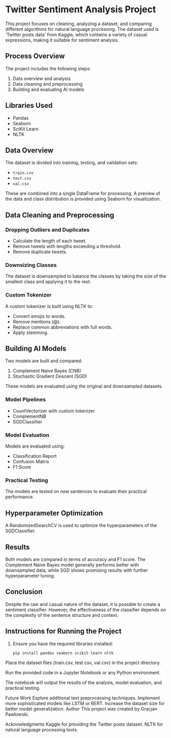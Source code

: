 # Twitter Sentiment Analysis Project

This project focuses on cleaning, analyzing a dataset, and comparing different algorithms for natural language processing. The dataset used is 'Twitter posts data' from Kaggle, which contains a variety of casual expressions, making it suitable for sentiment analysis.

## Process Overview

The project includes the following steps:

1. Data overview and analysis
2. Data cleaning and preprocessing
3. Building and evaluating AI models

## Libraries Used

- Pandas
- Seaborn
- SciKit Learn
- NLTK

## Data Overview

The dataset is divided into training, testing, and validation sets:
- `train.csv`
- `test.csv`
- `val.csv`

These are combined into a single DataFrame for processing. A preview of the data and class distribution is provided using Seaborn for visualization.

## Data Cleaning and Preprocessing

### Dropping Outliers and Duplicates

- Calculate the length of each tweet.
- Remove tweets with lengths exceeding a threshold.
- Remove duplicate tweets.

### Downsizing Classes

The dataset is downsampled to balance the classes by taking the size of the smallest class and applying it to the rest.

### Custom Tokenizer

A custom tokenizer is built using NLTK to:
- Convert emojis to words.
- Remove mentions (@).
- Replace common abbreviations with full words.
- Apply stemming.

## Building AI Models

Two models are built and compared:
1. Complement Naive Bayes (CNB)
2. Stochastic Gradient Descent (SGD)

These models are evaluated using the original and downsampled datasets.

### Model Pipelines

- CountVectorizer with custom tokenizer
- ComplementNB
- SGDClassifier

### Model Evaluation

Models are evaluated using:
- Classification Report
- Confusion Matrix
- F1 Score

### Practical Testing

The models are tested on new sentences to evaluate their practical performance.

## Hyperparameter Optimization

A RandomizedSearchCV is used to optimize the hyperparameters of the SGDClassifier.

## Results

Both models are compared in terms of accuracy and F1 score. The Complement Naive Bayes model generally performs better with downsampled data, while SGD shows promising results with further hyperparameter tuning.

## Conclusion

Despite the raw and casual nature of the dataset, it is possible to create a sentiment classifier. However, the effectiveness of the classifier depends on the complexity of the sentence structure and context.

## Instructions for Running the Project

1. Ensure you have the required libraries installed:
   ```bash
   pip install pandas seaborn scikit-learn nltk
Place the dataset files (train.csv, test.csv, val.csv) in the project directory.

Run the provided code in a Jupyter Notebook or any Python environment.

The notebook will output the results of the analysis, model evaluation, and practical testing.

Future Work
Explore additional text preprocessing techniques.
Implement more sophisticated models like LSTM or BERT.
Increase the dataset size for better model generalization.
Author
This project was created by Gracjan Pawłowski.

Acknowledgments
Kaggle for providing the Twitter posts dataset.
NLTK for natural language processing tools.
